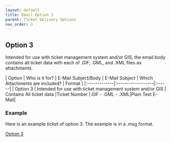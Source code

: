 ```yaml
---
layout: default
title: Email Option 3
parent: Ticket Delivery Options
nav_order: 3
---
```


## Option 3
Intended for use with ticket management system and/or GIS, the email body contains all ticket data with each of .GIF, .GML, and .XML files as attachments.

| Option       | Who is it for?    | E-Mail Subject/Body | E-Mail Subject | Which Attachments are included? | Format |
|:-------------|:------------------|:------|
| Option 3     | Intended for use with ticket management system and/or GIS	| Contains All ticket data   |Ticket Number	|.GIF - .GML - .XML|Plain Text E-Mail|

### Example
Here is an example ticket of option 3. The example is in a .msg format.

<a href="https://usanorth811.github.io/pelicancorp/assets/zip/Option3.zip" class="btn mr-4">Option 3</a>
